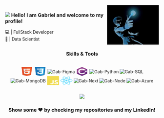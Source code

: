 <img align="right" height="130px" width="170px" src="Assets/giphy.webp">

### <img src="https://raw.githubusercontent.com/iampavangandhi/iampavangandhi/master/gifs/Hi.gif" width="20px"> Hello! I am Gabriel and welcome to my profile!

💻 | FullStack Developer <br>
🐍 | Data Scientist

  ##

  <div align="center">
  
  ### Skills & Tools

  </div>

  
  
  
<div style="display: inline_block" align="center"><br>
  <img align="center" alt="Gab-HTML" height="30" width="40" src="https://raw.githubusercontent.com/devicons/devicon/master/icons/html5/html5-original.svg">
  <img align="center" alt="Gab-CSS" height="30" width="40" src="https://raw.githubusercontent.com/devicons/devicon/master/icons/css3/css3-original.svg">
  <img align="center" alt="Gab-Figma" height="30" width="40" src="https://cdn.jsdelivr.net/gh/devicons/devicon@latest/icons/figma/figma-original.svg">
  <img align="center" alt="Gab-Csharp" height="30" width="40" src="https://raw.githubusercontent.com/devicons/devicon/master/icons/csharp/csharp-original.svg">
  <img align="center" alt="Gab-Python" height="30" width="40" src="https://cdn.jsdelivr.net/gh/devicons/devicon@latest/icons/python/python-original.svg">
  <img align="center" alt="Gab-SQL" height="30" width="40" src="https://cdn.jsdelivr.net/gh/devicons/devicon@latest/icons/microsoftsqlserver/microsoftsqlserver-original.svg">
  <img align="center" alt="Gab-MongoDB" height="30" width="40" src="https://cdn.jsdelivr.net/gh/devicons/devicon@latest/icons/mongodb/mongodb-original.svg">
  <img align="center" alt="Gab-Js" height="30" width="40" src="https://raw.githubusercontent.com/devicons/devicon/master/icons/javascript/javascript-plain.svg">
  <img align="center" alt="Gab-React" height="30" width="40" src="https://raw.githubusercontent.com/devicons/devicon/master/icons/react/react-original.svg">
  <img align="center" alt="Gab-Next" height="30" width="40" src="https://cdn.jsdelivr.net/gh/devicons/devicon@latest/icons/nextjs/nextjs-original.svg" />
  <img align="center" alt="Gab-Node" height="30" width="40" src="https://cdn.jsdelivr.net/gh/devicons/devicon@latest/icons/nodejs/nodejs-original.svg" />
  <img align="center" alt="Gab-Azure" height="30" width="40" src="https://cdn.jsdelivr.net/gh/devicons/devicon@latest/icons/azure/azure-original.svg">
</div>

  ##
  
<div align="center" height="30">
  <a href="https://www.linkedin.com/in/gabriel-dem%C3%A9trio-a06820275/" target="_blank"><img src="https://img.shields.io/badge/-LinkedIn-%230077B5?style=for-the-badge&logo=linkedin&logoColor=white" target="_blank"></a>
</div>

  <div align="center">
  
  ### Show some ❤️ by checking my repositories and my LinkedIn!

  </div>
